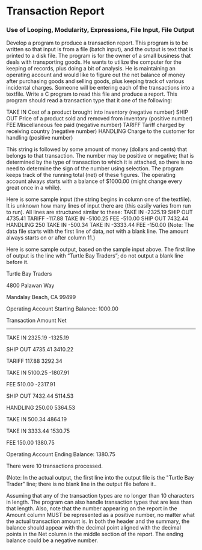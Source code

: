 # Transaction Report

### Use of Looping, Modularity, Expressions, File Input, File Output

Develop a program to produce a transaction report. This program is to be written so that input is from a file (batch input), and the output is text that is printed to a disk file. The program is for the owner of a small business that deals with transporting goods. He wants to utilize the computer for the keeping of records, plus doing a bit of analysis. He is maintaining an operating account and would like to figure out the net balance of money after purchasing goods and selling goods, plus keeping track of various incidental charges. Someone will be entering each of the transactions into a textfile. Write a C program to read this file and produce a report. This program should read a transaction type that it one of the following:

TAKE IN           Cost of a product brought into inventory (negative number)
SHIP OUT          Price of a product sold and removed from inventory (positive number)
FEE               Miscellaneous fee paid (negative number)
TARIFF            Tariff charged by receiving country (negative number)
HANDLING          Charge to the customer for handling (positive number)

This string is followed by some amount of money (dollars and cents) that belongs to that transaction. The number may be positive or negative; that is determined by the type of transaction to which it is attached, so there is no need to determine the sign of the number using selection. The program keeps track of the running total (net) of these figures. The operating account always starts with a balance of $1000.00 (might change every great once in a while).

Here is some sample input (the string begins in column one of the textfile). It is unknown how many lines of input there are (this easily varies from run to run). All lines are structured similar to these:
TAKE IN   -2325.19
SHIP OUT  4735.41
TARIFF    -117.88
TAKE IN   -5100.25
FEE       -510.00
SHIP OUT  7432.44
HANDLING  250
TAKE IN   -500.34
TAKE IN   -3333.44
FEE       -150.00
(Note: The data file starts with the first line of data, not with a blank line. The amount always starts on or after column 11.)

Here is some sample output, based on the sample input above.  The first line of output is the line with “Turtle Bay Traders”; do not output a blank line before it.

Turtle Bay Traders

4800 Palawan Way

Mandalay Beach, CA 99499

Operating Account Starting Balance:  1000.00


Transaction       Amount                 Net

-----------       ------                 ---

TAKE IN          2325.19            -1325.19

SHIP OUT         4735.41             3410.22

TARIFF            117.88             3292.34

TAKE IN          5100.25            -1807.91

FEE               510.00            -2317.91

SHIP OUT         7432.44             5114.53

HANDLING          250.00             5364.53

TAKE IN           500.34             4864.19

TAKE IN          3333.44             1530.75

FEE               150.00             1380.75


Operating Account Ending Balance:    1380.75

There were 10 transactions processed.

(Note: In the actual output, the first line into the output file is the "Turtle Bay Trader" line; there is no blank line in the output file before it..


Assuming that any of the transaction types are no longer than 10 characters in length. The program can also handle transaction types that are less than that length. Also, note that the number appearing on the report in the Amount column MUST be represented as a positive number, no matter what the actual transaction amount is. In both the header and the summary, the balance should appear with the decimal point aligned with the decimal points in the Net column in the middle section of the report. The ending balance could be a negative number.
